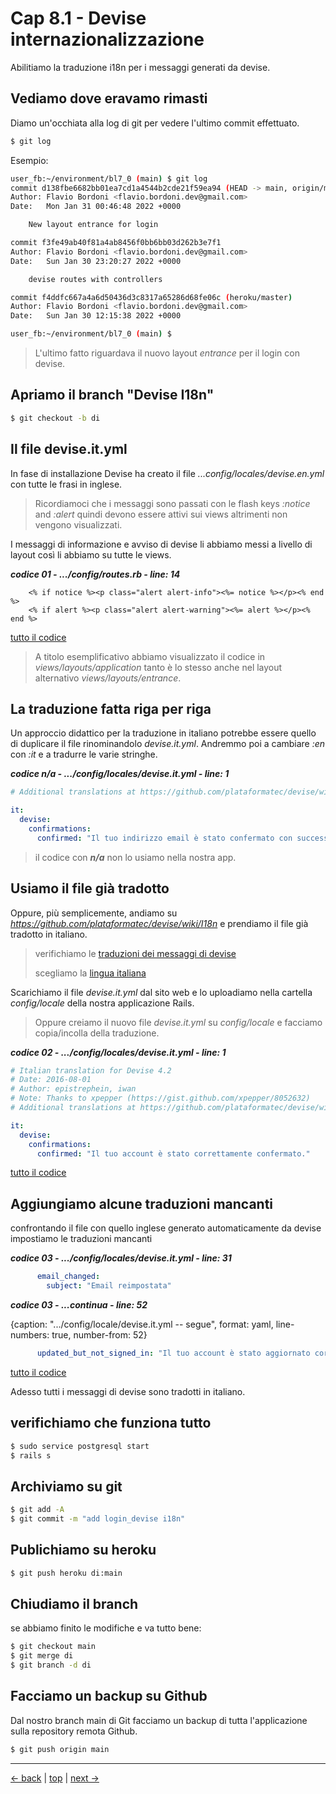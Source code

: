 # <a name="top"></a> Cap 8.1 - Devise internazionalizzazione

Abilitiamo la traduzione i18n per i messaggi generati da devise.



## Vediamo dove eravamo rimasti

Diamo un'occhiata alla log di git per vedere l'ultimo commit effettuato.

```bash
$ git log
```

Esempio:

```bash
user_fb:~/environment/bl7_0 (main) $ git log
commit d138fbe6682bb01ea7cd1a4544b2cde21f59ea94 (HEAD -> main, origin/main, heroku/main)
Author: Flavio Bordoni <flavio.bordoni.dev@gmail.com>
Date:   Mon Jan 31 00:46:48 2022 +0000

    New layout entrance for login

commit f3fe49ab40f81a4ab8456f0bb6bb03d262b3e7f1
Author: Flavio Bordoni <flavio.bordoni.dev@gmail.com>
Date:   Sun Jan 30 23:20:27 2022 +0000

    devise routes with controllers

commit f4ddfc667a4a6d50436d3c8317a65286d68fe06c (heroku/master)
Author: Flavio Bordoni <flavio.bordoni.dev@gmail.com>
Date:   Sun Jan 30 12:15:38 2022 +0000

user_fb:~/environment/bl7_0 (main) $
```

> L'ultimo fatto riguardava il nuovo layout *entrance* per il login con devise.



## Apriamo il branch "Devise I18n"

```bash
$ git checkout -b di
```



## Il file devise.it.yml

In fase di installazione Devise ha creato il file *...config/locales/devise.en.yml* con tutte le frasi in inglese. 

> Ricordiamoci che i messaggi sono passati con le flash keys *:notice* and *:alert* quindi devono essere attivi sui views altrimenti non vengono visualizzati.

I messaggi di informazione e avviso di devise li abbiamo messi a livello di layout così li abbiamo su tutte le views.


***codice 01 - .../config/routes.rb - line: 14***

```html+erb
    <% if notice %><p class="alert alert-info"><%= notice %></p><% end %>
    <% if alert %><p class="alert alert-warning"><%= alert %></p><% end %>   
```

[tutto il codice](https://github.com/flaviobordonidev/leanpubabrandnewcms/blob/master/01-base/08-authentication_i18n/01_01-views-layouts-application.html.erb)


> A titolo esemplificativo abbiamo visualizzato il codice in *views/layouts/application* tanto è lo stesso anche nel layout alternativo *views/layouts/entrance*.



## La traduzione fatta riga per riga

Un approccio didattico per la traduzione in italiano potrebbe essere quello di duplicare il file rinominandolo *devise.it.yml*.
Andremmo poi a cambiare *:en* con *:it* e a tradurre le varie stringhe.

***codice n/a - .../config/locales/devise.it.yml - line: 1***

```yaml
# Additional translations at https://github.com/plataformatec/devise/wiki/I18n

it:
  devise:
    confirmations:
      confirmed: "Il tuo indirizzo email è stato confermato con successo."
```

> il codice con ***n/a*** non lo usiamo nella nostra app.



## Usiamo il file già tradotto

Oppure, più semplicemente, andiamo su *https://github.com/plataformatec/devise/wiki/I18n* e prendiamo il file già tradotto in italiano.


> verifichiamo le [traduzioni dei messaggi di devise](https://github.com/plataformatec/devise/wiki/I18n)
>
> scegliamo la [lingua italiana](https://gist.github.com/iwan/91c724774594c8b484c95ff1db5d1a15)

Scarichiamo il file *devise.it.yml* dal sito web e lo uploadiamo nella cartella *config/locale* della nostra applicazione Rails.

> Oppure creiamo il nuovo file *devise.it.yml* su *config/locale* e facciamo copia/incolla della traduzione. 

***codice 02 - .../config/locales/devise.it.yml - line: 1***

```yaml
# Italian translation for Devise 4.2
# Date: 2016-08-01
# Author: epistrephein, iwan
# Note: Thanks to xpepper (https://gist.github.com/xpepper/8052632)
# Additional translations at https://github.com/plataformatec/devise/wiki/I18n

it:
  devise:
    confirmations:
      confirmed: "Il tuo account è stato correttamente confermato."
```

[tutto il codice](https://github.com/flaviobordonidev/leanpubabrandnewcms/blob/master/01-base/08-authentication_i18n/01_02-config-locale-devise.it.yml)



## Aggiungiamo alcune traduzioni mancanti

confrontando il file con quello inglese generato automaticamente da devise impostiamo le traduzioni mancanti

***codice 03 - .../config/locales/devise.it.yml - line: 31***

```yaml
      email_changed:
        subject: "Email reimpostata"
```

***codice 03 - ...continua - line: 52***

{caption: ".../config/locale/devise.it.yml -- segue", format: yaml, line-numbers: true, number-from: 52}
```yaml
      updated_but_not_signed_in: "Il tuo account è stato aggiornato correttamente, ma poiché la password è stata modificata, è necessario accedere nuovamente"
```

[tutto il codice](https://github.com/flaviobordonidev/leanpubabrandnewcms/blob/master/01-base/08-authentication_i18n/01_03-config-locale-devise.it.yml)

Adesso tutti i messaggi di devise sono tradotti in italiano.



## verifichiamo che funziona tutto

```bash
$ sudo service postgresql start
$ rails s
```



## Archiviamo su git

```bash
$ git add -A
$ git commit -m "add login_devise i18n"
```



## Publichiamo su heroku

```bash
$ git push heroku di:main
```



## Chiudiamo il branch

se abbiamo finito le modifiche e va tutto bene:

```bash
$ git checkout main
$ git merge di
$ git branch -d di
```



## Facciamo un backup su Github

Dal nostro branch main di Git facciamo un backup di tutta l'applicazione sulla repository remota Github.

```bash
$ git push origin main
```



---

[<- back](https://github.com/flaviobordonidev/leanpubabrandnewcms/blob/master/01-base/07-authentication/05-devise-dedicated_layout-it.md)
 | [top](#top) |
[next ->](https://github.com/flaviobordonidev/leanpubabrandnewcms/blob/master/01-base/08-authentication_i18n/01-devise_i18n-it.md)
